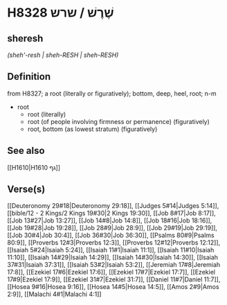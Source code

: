 # H8328 שֶׁרֶשׁ / שרש

## sheresh

_(sheh'-resh | sheh-RESH | sheh-RESH)_

## Definition

from H8327; a root (literally or figuratively); bottom, deep, heel, root; n-m

- root
  - root (literally)
  - root (of people involving firmness or permanence) (figuratively)
  - root, bottom (as lowest stratum) (figuratively)

## See also

[[H1610|H1610 גף]]

## Verse(s)

[[Deuteronomy 29#18|Deuteronomy 29:18]], [[Judges 5#14|Judges 5:14]], [[bible/12 - 2 Kings/2 Kings 19#30|2 Kings 19:30]], [[Job 8#17|Job 8:17]], [[Job 13#27|Job 13:27]], [[Job 14#8|Job 14:8]], [[Job 18#16|Job 18:16]], [[Job 19#28|Job 19:28]], [[Job 28#9|Job 28:9]], [[Job 29#19|Job 29:19]], [[Job 30#4|Job 30:4]], [[Job 36#30|Job 36:30]], [[Psalms 80#9|Psalms 80:9]], [[Proverbs 12#3|Proverbs 12:3]], [[Proverbs 12#12|Proverbs 12:12]], [[Isaiah 5#24|Isaiah 5:24]], [[Isaiah 11#1|Isaiah 11:1]], [[Isaiah 11#10|Isaiah 11:10]], [[Isaiah 14#29|Isaiah 14:29]], [[Isaiah 14#30|Isaiah 14:30]], [[Isaiah 37#31|Isaiah 37:31]], [[Isaiah 53#2|Isaiah 53:2]], [[Jeremiah 17#8|Jeremiah 17:8]], [[Ezekiel 17#6|Ezekiel 17:6]], [[Ezekiel 17#7|Ezekiel 17:7]], [[Ezekiel 17#9|Ezekiel 17:9]], [[Ezekiel 31#7|Ezekiel 31:7]], [[Daniel 11#7|Daniel 11:7]], [[Hosea 9#16|Hosea 9:16]], [[Hosea 14#5|Hosea 14:5]], [[Amos 2#9|Amos 2:9]], [[Malachi 4#1|Malachi 4:1]]